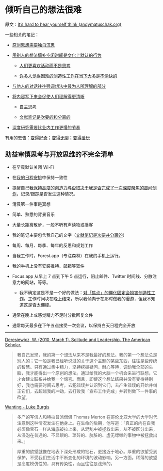 # 倾听自己的想法很难

原文：[It’s hard to hear yourself think (andymatuschak.org)](https://notes.andymatuschak.org/z3ruCqbkUjU7U8MD5gaMjzmJV4GuENJ3ie1LP)

一些相关的笔记：

- [原创思想需要独自沉思](https://notes.andymatuschak.org/zx7FC6fx77bMkBj26dRPy7BRbYFrj8Lehed)

- [用别人的想法填补空闲时间是文化上默认的行为](https://notes.andymatuschak.org/zDoZS3Wt316napbdaBGU8C8WLVuyPeAu5Bi)

  - [人们更喜欢活动而不是思考](https://notes.andymatuschak.org/zMHvnEVNVQyuU8Uhf4Wij7HnsCD3GgKpAds)

  - [许多人觉得困难的创造性工作在当下大多是不愉快的](https://notes.andymatuschak.org/z2M8gwu3M7qT49TG48bMxH1Ww1yoFmtEYMvt)

- [与他人的对话往往强调想法中最为人所理解的部分](https://notes.andymatuschak.org/z2XJiXXqRZX7vvTwTDi6x5c1umxancqrCg4y)

- [将内容写下来会促使人们理解得更清晰](https://notes.andymatuschak.org/z8q1K5a8i95qARkpFwS45qqtQzM8th82TkeUg)

  - [自主思考](https://notes.andymatuschak.org/z4enRPbLXdD8X8hCfVjaRkcGkronvhcfrgSQw)

  - [文献笔记是次要的和分离的](https://notes.andymatuschak.org/z2Eg5jPPg8nBJWLGqJwNo5d15TAoEAXamYV7n)

- [深度研究需要比业内工作更慢的节奏](https://notes.andymatuschak.org/zhY2FQgMFwzqH7FKB8bnMvNGng9jmKtYshbu)

有用的忠告：[变得好奇](https://notes.andymatuschak.org/zKvtqpdyujNByokN4fSahKrgNgXxCAWD5gRv)；[变得无聊](https://notes.andymatuschak.org/zrQz6Eqcnrf3QqEf4A92J5bMSwED9KtMZje)；[变得爱玩](https://notes.andymatuschak.org/ziHJKnDvMUWnBBpTEsVg3iVNxKrCieEUaEr)

## 助益审慎思考与开放思维的不完全清单

- 在早晨默认关闭 Wi-Fi

- 在[我的日程安排](https://notes.andymatuschak.org/z3x7AvJgYzmgEY4kcKdSY2aYxdqWYpTyPqRs8)中保持一致性

- 提醒自己[我保持高度的创造力与否取决于我是否完成了一次深度聚焦的晨间创作](https://notes.andymatuschak.org/zR9LxW1N893EXwQ3Fma1Gz4xPa1tF2Zd6zZ)，记录/跟踪是否发生这种情况。

- 清晨第一件事是冥想

- 简单、熟悉的背景音乐

- 大量长距离散步，一般不听有声读物或播客

- 我的笔记主要包含我自己的文字（[文献笔记是次要并分离的](https://notes.andymatuschak.org/z2Eg5jPPg8nBJWLGqJwNo5d15TAoEAXamYV7n)）

- 每周、每月、每季、每年的反思和规划工作

- 当我工作时，Forest.app（专注森林）在我的手机上运行。

- 我的手机上没有安装推特、邮箱等软件

- Focus.app 从早上 7 点到下午 5 点运行，阻止邮件、Twitter 时间线、分散注意力的网站，等等。

  - 我不确定这是不是一个好的做法：[对「焦点」的僵化固定会损害创造性工作](https://notes.andymatuschak.org/z8BENejnm5iyqRUodaqyScehdgnuu9b1vn669)。工作时间块在晚上结束，所以我倾向于在那时做我的漫游，但我不知道这是否太僵硬。

- 通常在晚上或感觉精力不足时分批回复文件

- 通常每天最多在下午五点接受一次会议，以保持白天日程完全开放

------

[Deresiewicz, W. (2010, March 1). Solitude and Leadership. The American Scholar.](https://notes.andymatuschak.org/z2Y4z7zQds4otEhLPcoaDY25eVR7PZBoQA5Q)

> 我自己发现，我的第一个想法从来不是我最好的想法。我的第一个想法总是别人的；它一般是我已经听说过的关于这个主题的某些东西，往往是些传统的智慧。只有通过集中精力，坚持挖掘疑问，耐心等待，调动我全部的头脑，我才能得出一个原创的想法。通过给我的大脑一个机会来进行联想，它才会建立联系并给我一个惊喜。而且，即使这个想法结果并没有变得特别好，我也需要时间去思考，去犯错误并认识到它们，去产生错误的开始并纠正它们，去超越我的冲动，去打败我「宣布工作完成」并转到做下一件事的欲望。

[Wanting - Luke Burgis](https://notes.andymatuschak.org/z4EX4vWeTcxgfaTEpB2cMqD6kW7Mp1cKJNfKt)

> 多产的写信人和特拉普派僧侣 Thomas Merton 在哥伦比亚大学的大学时代注意到这种情况发生在他身上。在生命的后期，他写道：「真正的内在自我必须像宝石一样从海底被拉上来，从混乱中被拯救出来，从不被区分出来，从浸泡在普通的、不显眼的、琐碎的、肮脏的、虚无缥缈的事物中被拯救出来。」

> 厚重的欲望就像在地表下深处形成的钻石，更接近于地心。厚重的欲望受到保护，不受我们生活中不断变化的环境的波动影响。另一方面，稀薄的欲望是高度模仿性的，具有传染性，而且往往是浅薄的。
